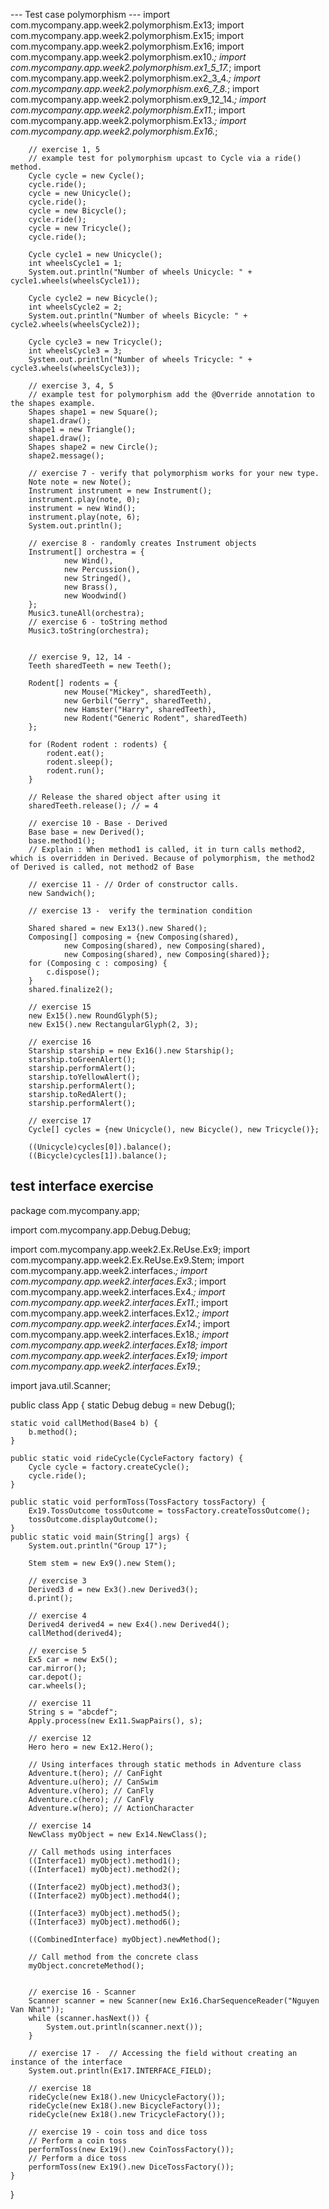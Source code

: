 --- Test case polymorphism ---
import com.mycompany.app.week2.polymorphism.Ex13;
import com.mycompany.app.week2.polymorphism.Ex15;
import com.mycompany.app.week2.polymorphism.Ex16;
import com.mycompany.app.week2.polymorphism.ex10.*;
import com.mycompany.app.week2.polymorphism.ex1_5_17.*;
import com.mycompany.app.week2.polymorphism.ex2_3_4.*;
import com.mycompany.app.week2.polymorphism.ex6_7_8.*;
import com.mycompany.app.week2.polymorphism.ex9_12_14.*;
import com.mycompany.app.week2.polymorphism.Ex11.*;
import com.mycompany.app.week2.polymorphism.Ex13.*;
import com.mycompany.app.week2.polymorphism.Ex16.*;

        // exercise 1, 5
        // example test for polymorphism upcast to Cycle via a ride() method.
        Cycle cycle = new Cycle();
        cycle.ride();
        cycle = new Unicycle();
        cycle.ride();
        cycle = new Bicycle();
        cycle.ride();
        cycle = new Tricycle();
        cycle.ride();

        Cycle cycle1 = new Unicycle();
        int wheelsCycle1 = 1;
        System.out.println("Number of wheels Unicycle: " + cycle1.wheels(wheelsCycle1));

        Cycle cycle2 = new Bicycle();
        int wheelsCycle2 = 2;
        System.out.println("Number of wheels Bicycle: " + cycle2.wheels(wheelsCycle2));

        Cycle cycle3 = new Tricycle();
        int wheelsCycle3 = 3;
        System.out.println("Number of wheels Tricycle: " + cycle3.wheels(wheelsCycle3));

        // exercise 3, 4, 5
        // example test for polymorphism add the @Override annotation to the shapes example.
        Shapes shape1 = new Square();
        shape1.draw();
        shape1 = new Triangle();
        shape1.draw();
        Shapes shape2 = new Circle();
        shape2.message();

        // exercise 7 - verify that polymorphism works for your new type.
        Note note = new Note();
        Instrument instrument = new Instrument();
        instrument.play(note, 0);
        instrument = new Wind();
        instrument.play(note, 6);
        System.out.println();

        // exercise 8 - randomly creates Instrument objects
        Instrument[] orchestra = {
                new Wind(),
                new Percussion(),
                new Stringed(),
                new Brass(),
                new Woodwind()
        };
        Music3.tuneAll(orchestra);
        // exercise 6 - toString method
        Music3.toString(orchestra);


        // exercise 9, 12, 14 -
        Teeth sharedTeeth = new Teeth();

        Rodent[] rodents = {
                new Mouse("Mickey", sharedTeeth),
                new Gerbil("Gerry", sharedTeeth),
                new Hamster("Harry", sharedTeeth),
                new Rodent("Generic Rodent", sharedTeeth)
        };

        for (Rodent rodent : rodents) {
            rodent.eat();
            rodent.sleep();
            rodent.run();
        }

        // Release the shared object after using it
        sharedTeeth.release(); // = 4

        // exercise 10 - Base - Derived
        Base base = new Derived();
        base.method1();
        // Explain : When method1 is called, it in turn calls method2, which is overridden in Derived. Because of polymorphism, the method2 of Derived is called, not method2 of Base

        // exercise 11 - // Order of constructor calls.
        new Sandwich();

        // exercise 13 -  verify the termination condition

        Shared shared = new Ex13().new Shared();
        Composing[] composing = {new Composing(shared),
                new Composing(shared), new Composing(shared),
                new Composing(shared), new Composing(shared)};
        for (Composing c : composing) {
            c.dispose();
        }
        shared.finalize2();

        // exercise 15
        new Ex15().new RoundGlyph(5);
        new Ex15().new RectangularGlyph(2, 3);

        // exercise 16
        Starship starship = new Ex16().new Starship();
        starship.toGreenAlert();
        starship.performAlert();
        starship.toYellowAlert();
        starship.performAlert();
        starship.toRedAlert();
        starship.performAlert();

        // exercise 17
        Cycle[] cycles = {new Unicycle(), new Bicycle(), new Tricycle()};

        ((Unicycle)cycles[0]).balance();
        ((Bicycle)cycles[1]).balance();



test interface exercise 
--
package com.mycompany.app;

import com.mycompany.app.Debug.Debug;

import com.mycompany.app.week2.Ex.ReUse.Ex9;
import com.mycompany.app.week2.Ex.ReUse.Ex9.Stem;
import com.mycompany.app.week2.interfaces.*;
import com.mycompany.app.week2.interfaces.Ex3.*;
import com.mycompany.app.week2.interfaces.Ex4.*;
import com.mycompany.app.week2.interfaces.Ex11.*;
import com.mycompany.app.week2.interfaces.Ex12.*;
import com.mycompany.app.week2.interfaces.Ex14.*;
import com.mycompany.app.week2.interfaces.Ex18.*;
import com.mycompany.app.week2.interfaces.Ex18;
import com.mycompany.app.week2.interfaces.Ex19;
import com.mycompany.app.week2.interfaces.Ex19.*;

import java.util.Scanner;


public class App {
static Debug debug = new Debug();

    static void callMethod(Base4 b) {
        b.method();
    }

    public static void rideCycle(CycleFactory factory) {
        Cycle cycle = factory.createCycle();
        cycle.ride();
    }

    public static void performToss(TossFactory tossFactory) {
        Ex19.TossOutcome tossOutcome = tossFactory.createTossOutcome();
        tossOutcome.displayOutcome();
    }
    public static void main(String[] args) {
        System.out.println("Group 17");

        Stem stem = new Ex9().new Stem();

        // exercise 3
        Derived3 d = new Ex3().new Derived3();
        d.print();

        // exercise 4
        Derived4 derived4 = new Ex4().new Derived4();
        callMethod(derived4);

        // exercise 5
        Ex5 car = new Ex5();
        car.mirror();
        car.depot();
        car.wheels();

        // exercise 11
        String s = "abcdef";
        Apply.process(new Ex11.SwapPairs(), s);

        // exercise 12
        Hero hero = new Ex12.Hero();

        // Using interfaces through static methods in Adventure class
        Adventure.t(hero); // CanFight
        Adventure.u(hero); // CanSwim
        Adventure.v(hero); // CanFly
        Adventure.c(hero); // CanFly
        Adventure.w(hero); // ActionCharacter

        // exercise 14
        NewClass myObject = new Ex14.NewClass();

        // Call methods using interfaces
        ((Interface1) myObject).method1();
        ((Interface1) myObject).method2();

        ((Interface2) myObject).method3();
        ((Interface2) myObject).method4();

        ((Interface3) myObject).method5();
        ((Interface3) myObject).method6();

        ((CombinedInterface) myObject).newMethod();

        // Call method from the concrete class
        myObject.concreteMethod();


        // exercise 16 - Scanner
        Scanner scanner = new Scanner(new Ex16.CharSequenceReader("Nguyen Van Nhat"));
        while (scanner.hasNext()) {
            System.out.println(scanner.next());
        }

        // exercise 17 -  // Accessing the field without creating an instance of the interface
        System.out.println(Ex17.INTERFACE_FIELD);

        // exercise 18
        rideCycle(new Ex18().new UnicycleFactory());
        rideCycle(new Ex18().new BicycleFactory());
        rideCycle(new Ex18().new TricycleFactory());

        // exercise 19 - coin toss and dice toss
        // Perform a coin toss
        performToss(new Ex19().new CoinTossFactory());
        // Perform a dice toss
        performToss(new Ex19().new DiceTossFactory());
    }

}